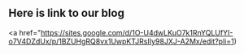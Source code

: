 ## Here is link to our blog
<a href="https://sites.google.com/d/1O-U4dwLKuO7k1RnYQLUfYI-o7V4DZdUx/p/1BZUHgRQ8vx1UwpKTJRsIIy98JXJ-A2Mx/edit?pli=1)</a>
